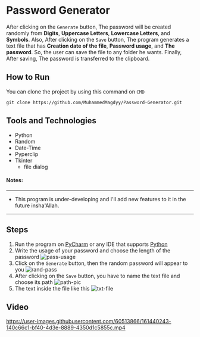 # Password Generator

After clicking on the `Generate` button, The password will be created randomly from **Digits**, **Uppercase Letters**, **Lowercase Letters**, and **Symbols**.
Also, After clicking on the `Save` button, The program generates a text file that has **Creation date of the file**, **Password usage**, and **The password**. So, the user can save the file to any folder he wants.
Finally, After saving, The password is transferred to the clipboard.

## How to Run
You can clone the project by using this command on `CMD`
```
git clone https://github.com/MuhammedMagdyy/Password-Generator.git
```

## Tools and Technologies
- Python
- Random
- Date-Time
- Pyperclip
- Tkinter
  - file dialog

#### Notes:
------------------
* This program is under-developing and I'll add new features to it in the future insha'Allah.
------------------

## Steps
1. Run the program on [PyCharm](https://www.jetbrains.com/pycharm/download/#section=windows) or any IDE that supports [Python](https://www.python.org/downloads/)
2. Write the usage of your password and choose the length of the password ![pass-usage](https://user-images.githubusercontent.com/60513866/161435981-505139f5-8f0d-45e6-82d1-65c16488b4d0.png)
3. Click on the `Generate` button, then the random password will appear to you ![rand-pass](https://user-images.githubusercontent.com/60513866/161436091-185edd3e-85f3-45f3-8e10-0817985e8b95.png)
4. After clicking on the `Save` button, you have to name the text file and choose its path ![path-pic](https://user-images.githubusercontent.com/60513866/161436288-ac01046a-3ccf-4d2f-9aac-82b61f48fa5e.png)
5. The text inside the file like this ![txt-file](https://user-images.githubusercontent.com/60513866/161439616-d99f4f08-2688-455d-9335-ad9b4fe369a7.png)

## Video
https://user-images.githubusercontent.com/60513866/161440243-140c66c1-bf40-4d3e-8889-4350d1c5855c.mp4
